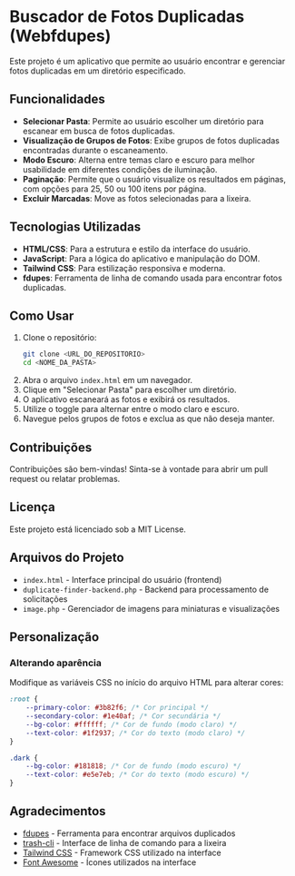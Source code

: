 # Buscador de Fotos Duplicadas (Webfdupes)

Este projeto é um aplicativo que permite ao usuário encontrar e gerenciar fotos duplicadas em um diretório especificado.

## Funcionalidades

- **Selecionar Pasta**: Permite ao usuário escolher um diretório para escanear em busca de fotos duplicadas.
- **Visualização de Grupos de Fotos**: Exibe grupos de fotos duplicadas encontradas durante o escaneamento.
- **Modo Escuro**: Alterna entre temas claro e escuro para melhor usabilidade em diferentes condições de iluminação.
- **Paginação**: Permite que o usuário visualize os resultados em páginas, com opções para 25, 50 ou 100 itens por página.
- **Excluir Marcadas**: Move as fotos selecionadas para a lixeira.

## Tecnologias Utilizadas

- **HTML/CSS**: Para a estrutura e estilo da interface do usuário.
- **JavaScript**: Para a lógica do aplicativo e manipulação do DOM.
- **Tailwind CSS**: Para estilização responsiva e moderna.
- **fdupes**: Ferramenta de linha de comando usada para encontrar fotos duplicadas.

## Como Usar

1. Clone o repositório:
   ```bash
   git clone <URL_DO_REPOSITORIO>
   cd <NOME_DA_PASTA>
   ```
2. Abra o arquivo `index.html` em um navegador.
3. Clique em "Selecionar Pasta" para escolher um diretório.
4. O aplicativo escaneará as fotos e exibirá os resultados.
5. Utilize o toggle para alternar entre o modo claro e escuro.
6. Navegue pelos grupos de fotos e exclua as que não deseja manter.

## Contribuições

Contribuições são bem-vindas! Sinta-se à vontade para abrir um pull request ou relatar problemas.

## Licença

Este projeto está licenciado sob a MIT License.

## Arquivos do Projeto

- `index.html` - Interface principal do usuário (frontend)
- `duplicate-finder-backend.php` - Backend para processamento de solicitações
- `image.php` - Gerenciador de imagens para miniaturas e visualizações

## Personalização

### Alterando aparência

Modifique as variáveis CSS no início do arquivo HTML para alterar cores:

```css
:root {
    --primary-color: #3b82f6; /* Cor principal */
    --secondary-color: #1e40af; /* Cor secundária */
    --bg-color: #ffffff; /* Cor de fundo (modo claro) */
    --text-color: #1f2937; /* Cor do texto (modo claro) */
}

.dark {
    --bg-color: #181818; /* Cor de fundo (modo escuro) */
    --text-color: #e5e7eb; /* Cor do texto (modo escuro) */
}
```

## Agradecimentos

- [fdupes](https://github.com/adrianlopezroche/fdupes) - Ferramenta para encontrar arquivos duplicados
- [trash-cli](https://github.com/andreafrancia/trash-cli) - Interface de linha de comando para a lixeira
- [Tailwind CSS](https://tailwindcss.com) - Framework CSS utilizado na interface
- [Font Awesome](https://fontawesome.com) - Ícones utilizados na interface
